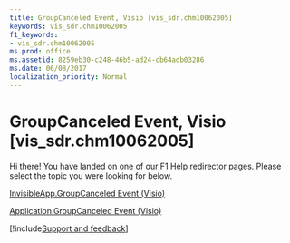 ```yaml
---
title: GroupCanceled Event, Visio [vis_sdr.chm10062005]
keywords: vis_sdr.chm10062005
f1_keywords:
- vis_sdr.chm10062005
ms.prod: office
ms.assetid: 8259eb30-c248-46b5-ad24-cb64adb03286
ms.date: 06/08/2017
localization_priority: Normal
---
```



# GroupCanceled Event, Visio [vis_sdr.chm10062005]

Hi there! You have landed on one of our F1 Help redirector pages. Please select the topic you were looking for below.

[InvisibleApp.GroupCanceled Event (Visio)](https://msdn.microsoft.com/library/1845e634-1a3a-18b6-b110-0e7ce2c94810%28Office.15%29.aspx)

[Application.GroupCanceled Event (Visio)](https://msdn.microsoft.com/library/becaba95-3904-fa18-37a2-b8b8b48a11ab%28Office.15%29.aspx)

[!include[Support and feedback](~/includes/feedback-boilerplate.md)]
